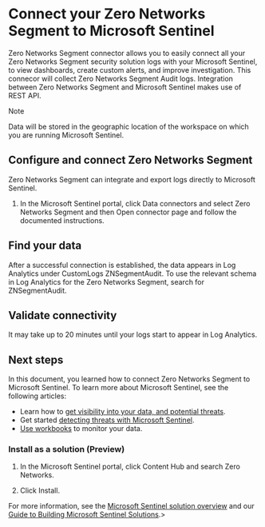 # Connect your Zero Networks Segment to Microsoft Sentinel 



Zero Networks Segment connector allows you to easily connect all your Zero Networks Segment security solution logs with your Microsoft Sentinel, to view dashboards, create custom alerts, and improve investigation. This connecor will collect Zero Networks Segment Audit logs. Integration between Zero Networks Segment and Microsoft Sentinel makes use of REST API.


> [!NOTE]
> Data will be stored in the geographic location of the workspace on which you are running Microsoft Sentinel.

## Configure and connect Zero Networks Segment 

Zero Networks Segment can integrate and export logs directly to Microsoft Sentinel.
1. In the Microsoft Sentinel portal, click Data connectors and select Zero Networks Segment and then Open connector page and follow the documented instructions.

## Find your data

After a successful connection is established, the data appears in Log Analytics under CustomLogs ZNSegmentAudit.
To use the relevant schema in Log Analytics for the Zero Networks Segment, search for ZNSegmentAudit.

## Validate connectivity
It may take up to 20 minutes until your logs start to appear in Log Analytics. 

## Next steps
In this document, you learned how to connect Zero Networks Segment to Microsoft Sentinel. To learn more about Microsoft Sentinel, see the following articles:
- Learn how to [get visibility into your data, and potential threats](https://docs.microsoft.com/azure/sentinel/get-visibility).
- Get started [detecting threats with Microsoft Sentinel](https://docs.microsoft.com/azure/sentinel/detect-threats-built-in).
- [Use workbooks](https://docs.microsoft.com/azure/sentinel/monitor-your-data) to monitor your data.

### Install as a solution (Preview)
1. In the Microsoft Sentinel portal, click Content Hub and search Zero Networks. 

2. Click Install.
         
For more information, see the [Microsoft Sentinel solution overview](https://docs.microsoft.com/azure/sentinel/sentinel-solutions) and our [Guide to Building Microsoft Sentinel Solutions](https://github.com/Azure/Azure-Sentinel/tree/master/Solutions#readme).>

